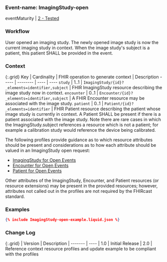 ### Event-name: ImagingStudy-open

eventMaturity | [2 - Tested](3-1-2-eventmaturitymodel.html)

### Workflow

User opened an imaging study. The newly opened image study is now the current imaging study in context.  When the image study's subject is a patient, this patient SHALL be provided in the event.

### Context

{:.grid}
Key | Cardinality | FHIR operation to generate context | Description
----- | -------- | ---- | ---- 
`study` | 1..1 | `ImagingStudy/{id}?_elements=identifier,subject` | FHIR ImagingStudy resource describing the image study now in context.
`encounter` | 0..1 | `Encounter/{id}?_elements=identifier,subject` | A FHIR Encounter resource may be associated with the image study.
`patient` | 0..1 | `Patient/{id}?_elements=identifier` | FHIR Patient resource describing the patient whose image study is currently in context.  A Patient SHALL be present if there is a patient associated with the image study.  Note there are rare cases in which the ImagingStudy.subject references a resource which is not a patient; for example a calibration study would reference the device being calibrated.

The following profiles provide guidance as to which resource attributes should be present and considerations as to how each attribute should be valued in an ImagingStudy open request:

* [ImagingStudy for Open Events](StructureDefinition-fhircast-imaging-study-open.html)
* [Encounter for Open Events](StructureDefinition-fhircast-encounter-open.html)
* [Patient for Open Events](StructureDefinition-fhircast-patient-open.html)

Other attributes of the ImagingStudy, Encounter, and Patient resources (or resource extensions) may be present in the provided resources; however, attributes not called out in the profiles are not required by the FHIRcast standard.

### Examples
  
```json
{% include ImagingStudy-open-example.liquid.json %}
```

<!---
This is an example for FHIR R5 using the basedOn array for the accession
```json
{
  "timestamp": "2023-04-01T011:03:04.08",
  "id": "bfbe806f-7f94-47bc-b6b8-4c0cf4d4ef7d",
  "event": {
    "hub.topic": "fdb2f928-5546-4f52-87a0-0648e9ded065",
    "hub.event": "ImagingStudy-open",
    "context": [
      {
        "key": "study",
        "resource": {
          "resourceType": "ImagingStudy",
          "id": "e25c1d31-20a2-41f8-8d85-fe2fdeac74fd",
          "identifier": [
            {
              "system" : "urn:dicom:uid",
              "value" : "urn:oid:1.2.840.83474.8.231.875.3.15.661594731"
            }
          ],
          "status": "unknown",
          "subject": {
            "reference": "Patient/503824b8-fe8c-4227-b061-7181ba6c3926"
          },
          "basedOn" : [
            {
              "type" : "ServiceRequest",
              "identifier" : {
                "type" : {
                  "coding" : [
                    {
                      "system": "http://terminology.hl7.org/CodeSystem/v2-0203",
                      "code" : "ACSN"
                    }
                  ]
                },
                "system" : "urn:oid:2.16.840.1.113883.19.5",
                "value" : "GH339884",
                "assigner" : {
                  "reference" : "Organization/a92ac1be-fb34-49c1-be58-10928bd271cc",
                  "display" : "My Healthcare Provider"
                }
              }
            }
          ]
        }
      },
      {
        "key": "patient",
        "resource": {
          "resourceType": "Patient",
          "id": "503824b8-fe8c-4227-b061-7181ba6c3926",
          "identifier" : [
            {
              "use" : "official",
              "type" : {
                "coding" : [
                  {
                    "system" : "http://terminology.hl7.org/CodeSystem/v2-0203",
                    "code" : "MR"
                  }
                ]
              },
              "system": "urn:oid:2.16.840.1.113883.19.5",
              "value": "4438001",
              "assigner": {
                "reference": "Organization/a92ac1be-fb34-49c1-be58-10928bd271cc",
                "display": "My Healthcare Provider"
              }
            }
          ],
          "name" : [
            {
              "use" : "official",
              "family" : "Smith",
              "given" : [
                "John"
              ],
              "prefix" : [
                "Dr."
              ],
              "suffix" : [
                "Jr.",
                "M.D."
              ]
            }
          ],
          "gender" : "male",
          "birthDate" : "1978-11-03"
        }
      }
    ]
  }
}
--->

### Change Log

{:.grid}
| Version | Description
| ------- | ----
| 1.0 | Initial Release
| 2.0 | Reference context resource profiles and update example to be compliant with the profiles